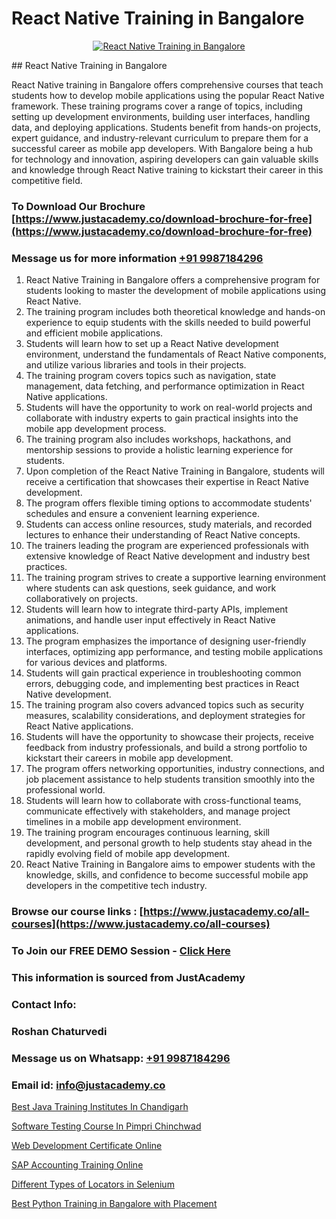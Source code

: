 # React Native Training in Bangalore

<p align="center">
  <a href="https://justacademy.co/course-detail/react-native-training">
    <img src="https://justacademy.co/storage2/course_image/1677245616_course_image.webp" alt="React Native Training in Bangalore">
  </a>
</p>
## React Native Training in Bangalore

React Native training in Bangalore offers comprehensive courses that teach students how to develop mobile applications using the popular React Native framework. These training programs cover a range of topics, including setting up development environments, building user interfaces, handling data, and deploying applications. Students benefit from hands-on projects, expert guidance, and industry-relevant curriculum to prepare them for a successful career as mobile app developers. With Bangalore being a hub for technology and innovation, aspiring developers can gain valuable skills and knowledge through React Native training to kickstart their career in this competitive field.
### To Download Our Brochure [https://www.justacademy.co/download-brochure-for-free](https://www.justacademy.co/download-brochure-for-free)
### Message us for more information [+91 9987184296](https://api.whatsapp.com/send?phone=919987184296)
1) React Native Training in Bangalore offers a comprehensive program for students looking to master the development of mobile applications using React Native.
2) The training program includes both theoretical knowledge and hands-on experience to equip students with the skills needed to build powerful and efficient mobile applications.
3) Students will learn how to set up a React Native development environment, understand the fundamentals of React Native components, and utilize various libraries and tools in their projects.
4) The training program covers topics such as navigation, state management, data fetching, and performance optimization in React Native applications.
5) Students will have the opportunity to work on real-world projects and collaborate with industry experts to gain practical insights into the mobile app development process.
6) The training program also includes workshops, hackathons, and mentorship sessions to provide a holistic learning experience for students.
7) Upon completion of the React Native Training in Bangalore, students will receive a certification that showcases their expertise in React Native development.
8) The program offers flexible timing options to accommodate students' schedules and ensure a convenient learning experience.
9) Students can access online resources, study materials, and recorded lectures to enhance their understanding of React Native concepts.
10) The trainers leading the program are experienced professionals with extensive knowledge of React Native development and industry best practices.
11) The training program strives to create a supportive learning environment where students can ask questions, seek guidance, and work collaboratively on projects.
12) Students will learn how to integrate third-party APIs, implement animations, and handle user input effectively in React Native applications.
13) The program emphasizes the importance of designing user-friendly interfaces, optimizing app performance, and testing mobile applications for various devices and platforms.
14) Students will gain practical experience in troubleshooting common errors, debugging code, and implementing best practices in React Native development.
15) The training program also covers advanced topics such as security measures, scalability considerations, and deployment strategies for React Native applications.
16) Students will have the opportunity to showcase their projects, receive feedback from industry professionals, and build a strong portfolio to kickstart their careers in mobile app development.
17) The program offers networking opportunities, industry connections, and job placement assistance to help students transition smoothly into the professional world.
18) Students will learn how to collaborate with cross-functional teams, communicate effectively with stakeholders, and manage project timelines in a mobile app development environment.
19) The training program encourages continuous learning, skill development, and personal growth to help students stay ahead in the rapidly evolving field of mobile app development.
20) React Native Training in Bangalore aims to empower students with the knowledge, skills, and confidence to become successful mobile app developers in the competitive tech industry.

### Browse our course links : [https://www.justacademy.co/all-courses](https://www.justacademy.co/all-courses) 
### To Join our FREE DEMO Session - [Click Here](https://www.justacademy.co/register-for-course-demo)


### This information is sourced from JustAcademy
### Contact Info:
### Roshan Chaturvedi
### Message us on Whatsapp: [+91 9987184296](https://api.whatsapp.com/send?phone=919987184296)
### Email id: [info@justacademy.co](mailto:info@justacademy.co)
                
[Best Java Training Institutes In Chandigarh](https://www.linkedin.com/pulse/best-java-training-institutes-chandigarh-justacademy-xwdre?trackingId=8UiChgUNbIy608wp6b1cRg%3D%3D&lipi=urn%3Ali%3Apage%3Ad_flagship3_company_admin%3BxUP8vDI1SK6JTwycAY2syQ%3D%3D)

[Software Testing Course In Pimpri Chinchwad](https://www.linkedin.com/pulse/software-testing-course-pimpri-chinchwad-justacademy-cupertino-v74oc?trackingId=AFTFBHoxQ07M%2FIxT3EtpYQ%3D%3D&lipi=urn%3Ali%3Apage%3Aorganization_admin_admin_feed_index%3Babd448d8-1be1-4398-bb48-8047ae43b925)

[Web Development Certificate Online](https://medium.com/@kamblerajas684/web-development-certificate-online-f88df9907047)

[SAP Accounting Training Online](https://medium.com/@ranemanish460/sap-accounting-training-online-4fbacd18e3cd)

[Different Types of Locators in Selenium](https://justacademyin.github.io/justacademy/different-types-of-locators-in-selenium)

[Best Python Training in Bangalore with Placement](https://justacademyin.github.io/justacademy/best-python-training-in-bangalore-with-placement)

